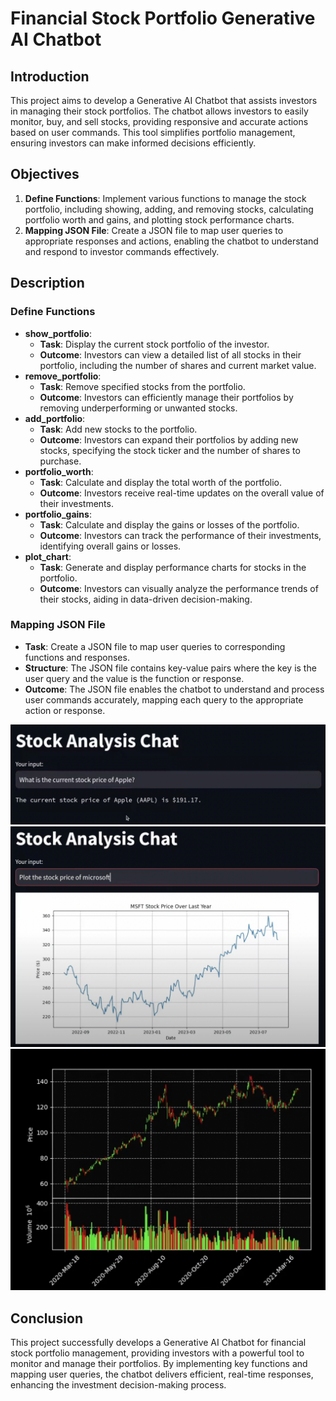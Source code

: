 # Financial Stock Portfolio Generative AI Chatbot

## Introduction
This project aims to develop a Generative AI Chatbot that assists investors in managing their stock portfolios. The chatbot allows investors to easily monitor, buy, and sell stocks, providing responsive and accurate actions based on user commands. This tool simplifies portfolio management, ensuring investors can make informed decisions efficiently.

## Objectives
1. **Define Functions**: Implement various functions to manage the stock portfolio, including showing, adding, and removing stocks, calculating portfolio worth and gains, and plotting stock performance charts.
2. **Mapping JSON File**: Create a JSON file to map user queries to appropriate responses and actions, enabling the chatbot to understand and respond to investor commands effectively.

## Description

### Define Functions
- **show_portfolio**:
  - **Task**: Display the current stock portfolio of the investor.
  - **Outcome**: Investors can view a detailed list of all stocks in their portfolio, including the number of shares and current market value.
- **remove_portfolio**:
  - **Task**: Remove specified stocks from the portfolio.
  - **Outcome**: Investors can efficiently manage their portfolios by removing underperforming or unwanted stocks.
- **add_portfolio**:
  - **Task**: Add new stocks to the portfolio.
  - **Outcome**: Investors can expand their portfolios by adding new stocks, specifying the stock ticker and the number of shares to purchase.
- **portfolio_worth**:
  - **Task**: Calculate and display the total worth of the portfolio.
  - **Outcome**: Investors receive real-time updates on the overall value of their investments.
- **portfolio_gains**:
  - **Task**: Calculate and display the gains or losses of the portfolio.
  - **Outcome**: Investors can track the performance of their investments, identifying overall gains or losses.
- **plot_chart**:
  - **Task**: Generate and display performance charts for stocks in the portfolio.
  - **Outcome**: Investors can visually analyze the performance trends of their stocks, aiding in data-driven decision-making.

### Mapping JSON File
- **Task**: Create a JSON file to map user queries to corresponding functions and responses.
- **Structure**: The JSON file contains key-value pairs where the key is the user query and the value is the function or response.
- **Outcome**: The JSON file enables the chatbot to understand and process user commands accurately, mapping each query to the appropriate action or response.
  
<img src=https://github.com/Akatti7/Financial-Generative-AI-Chatbot/blob/main/images/price_checker.png>


<img src=https://github.com/Akatti7/Financial-Generative-AI-Chatbot/blob/main/images/line_chart.png>


<img src=https://github.com/Akatti7/Financial-Generative-AI-Chatbot/blob/main/images/candle_stick.png>


## Conclusion
This project successfully develops a Generative AI Chatbot for financial stock portfolio management, providing investors with a powerful tool to monitor and manage their portfolios. By implementing key functions and mapping user queries, the chatbot delivers efficient, real-time responses, enhancing the investment decision-making process.

